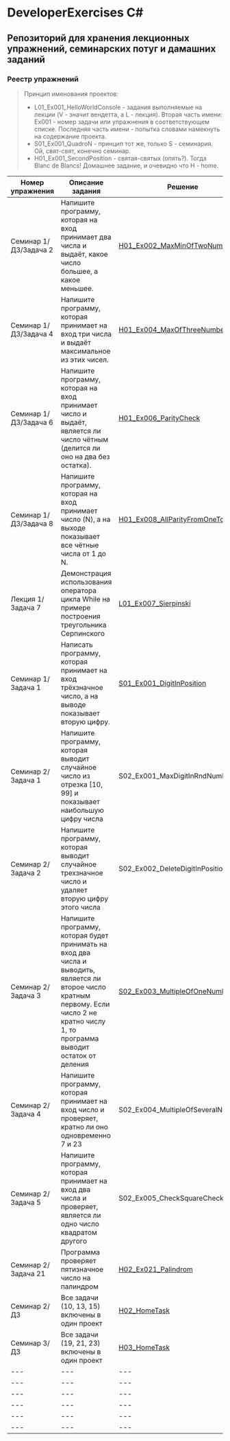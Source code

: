 # DeveloperExercises C#
## Репозиторий для хранения лекционных упражнений, семинарских потуг и дамашних заданий
### Реестр упражнений
> Принцип именования проектов:
> - L01_Ex001_HelloWorldConsole - задания выполняемые на лекции (V - значит вендетта, а L - лекция). Вторая часть имени: Ex001 - номер задачи или упражнения в соответствующем списке. Последняя часть имени - попытка словами намекнуть на содержание проекта.
> - S01_Ex001_QuadroN - принцип тот же, только S - семинария. Ой, свят-свят, конечно семинар.
> - H01_Ex001_SecondPosition - святая-святых (опять?). Тогда Blanc de Blancs! Домашнее задание, и очевидно что H - home.

|Номер упражнения|Описание задания|Решение|Дополнительно|
|---|---|---|---|
|Семинар 1/ДЗ/Задача 2|Напишите программу, которая на вход принимает два числа и выдаёт, какое число большее, а какое меньшее.|[H01_Ex002_MaxMinOfTwoNumbers](H01_Ex002_MaxMinOfTwoNumbers/Program.cs)|---|
|Семинар 1/ДЗ/Задача 4|Напишите программу, которая принимает на вход три числа и выдаёт максимальное из этих чисел.|[H01_Ex004_MaxOfThreeNumbers](H01_Ex004_MaxOfThreeNumbers/Program.cs)|---|
|Семинар 1/ДЗ/Задача 6|Напишите программу, которая на вход принимает число и выдаёт, является ли число чётным (делится ли оно на два без остатка).|[H01_Ex006_ParityCheck](H01_Ex006_ParityCheck/Program.cs)|---|
|Семинар 1/ДЗ/Задача 8|Напишите программу, которая на вход принимает число (N), а на выходе показывает все чётные числа от 1 до N.|[H01_Ex008_AllParityFromOneToN](H01_Ex008_AllParityFromOneToN/Program.cs)|---|
|Лекция 1/Задача 7|Демонстрация использования оператора цикла While на примере построения треугольника Серпинского|[L01_Ex007_Sierpinski](L01_Ex007_Sierpinski/Program.cs)|---|
|Семинар 1/Задача 1|Написать программу, которая принимает на вход трёхзначное число, а на выводе показывает вторую цифру.|[S01_Ex001_DigitInPosition](S01_Ex001_DigitInPosition/Program.cs)|---|
|Семинар 2/Задача 1|Напишите программу, которая выводит случайное число из отрезка [10, 99] и показывает наибольшую цифру числа|S02_Ex001_MaxDigitInRndNumber|---|
|Семинар 2/Задача 2|Напишите программу, которая выводит случайное трехзначное число и удаляет вторую цифру этого числа|S02_Ex002_DeleteDigitInPosition|---|
|Семинар 2/Задача 3|Напишите программу, которая будет принимать на вход два числа и выводить, является ли второе число кратным первому. Если число 2 не кратно числу 1, то программа выводит остаток от деления|[S02_Ex003_MultipleOfOneNumber](S02_Ex003_MultipleOfOneNumber/Program.cs)|---|
|Семинар 2/Задача 4|Напишите программу, которая принимает на вход число и проверяет, кратно ли оно одновременно 7 и 23|S02_Ex004_MultipleOfSeveralNumbers|---|
|Семинар 2/Задача 5|Напишите программу, которая принимает на вход два числа и проверяет, является ли одно число квадратом другого|S02_Ex005_CheckSquareCheck|---|
|Семинар 2/Задача 21|Программа проверяет пятизначное число на палиндром|[H02_Ex021_Palindrom](H02_Ex021_Palindrom/Program.cs)|Вариант рабочий, но сырой|
|Семинар 2/ДЗ|Все задачи (10, 13, 15) включены в один проект|[H02_HomeTask](H02_HomeTask/Program.cs)|---|
|Семинар 3/ДЗ|Все задачи (19, 21, 23) включены в один проект|[H03_HomeTask](H03_HomeTask/Program.cs)|---|
|---|---|---|---|
|---|---|---|---|
|---|---|---|---|
|---|---|---|---|
|---|---|---|---|
|---|---|---|---|
